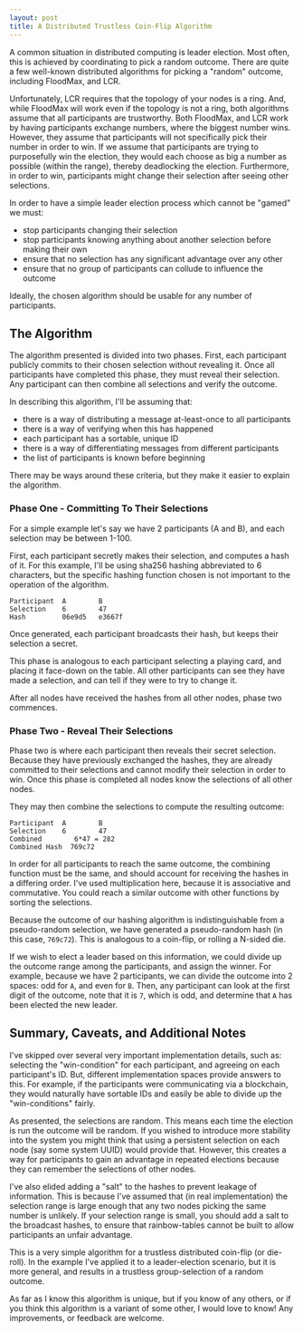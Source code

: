```yaml
---
layout: post
title: A Distributed Trustless Coin-Flip Algorithm
---
```


A common situation in distributed computing is leader election. Most
often, this is achieved by coordinating to pick a random outcome.
There are quite a few well-known distributed algorithms for picking a
"random" outcome, including FloodMax, and LCR.

Unfortunately, LCR requires that the topology of your nodes is a ring.
And, while FloodMax will work even if the topology is not a ring, both
algorithms assume that all participants are trustworthy. Both
FloodMax, and LCR work by having participants exchange numbers, where
the biggest number wins. However, they assume that participants will
not specifically pick their number in order to win. If we assume that
participants are trying to purposefully win the election, they would
each choose as big a number as possible (within the range), thereby
deadlocking the election. Furthermore, in order to win, participants
might change their selection after seeing other selections.

In order to have a simple leader election process which cannot be
"gamed" we must:

- stop participants changing their selection
- stop participants knowing anything about another selection before making their own
- ensure that no selection has any significant advantage over any other
- ensure that no group of participants can collude to influence the outcome

Ideally, the chosen algorithm should be usable for any number of
participants.

## The Algorithm

The algorithm presented is divided into two phases. First, each
participant publicly commits to their chosen selection without
revealing it. Once all participants have completed this phase, they
must reveal their selection. Any participant can then combine all
selections and verify the outcome.

In describing this algorithm, I'll be assuming that:

- there is a way of distributing a message at-least-once to all participants
- there is a way of verifying when this has happened
- each participant has a sortable, unique ID
- there is a way of differentiating messages from different participants
- the list of participants is known before beginning

There may be ways around these criteria, but they make it easier to
explain the algorithm.

### Phase One - Committing To Their Selections

For a simple example let's say we have 2 participants (A and B), and each
selection may be between 1-100.

First, each participant secretly makes their selection, and computes a
hash of it. For this example, I'll be using sha256 hashing abbreviated
to 6 characters, but the specific hashing function chosen is not
important to the operation of the algorithm.

```
Participant  A        B
Selection    6        47
Hash         06e9d5   e3667f
```

Once generated, each participant broadcasts their hash, but keeps
their selection a secret.

This phase is analogous to each participant selecting a playing card,
and placing it face-down on the table. All other participants can see
they have made a selection, and can tell if they were to try to change
it.

After all nodes have received the hashes from all other nodes, phase
two commences.

### Phase Two - Reveal Their Selections

Phase two is where each participant then reveals their secret
selection. Because they have previously exchanged the hashes, they are
already committed to their selections and cannot modify their
selection in order to win. Once this phase is completed all nodes know
the selections of all other nodes.

They may then combine the selections to compute the resulting outcome:

```
Participant  A        B
Selection    6        47
Combined        6*47 = 282
Combined Hash  769c72
```

In order for all participants to reach the same outcome, the combining
function must be the same, and should account for receiving the hashes
in a differing order. I've used multiplication here, because it is
associative and commutative. You could reach a similar outcome with
other functions by sorting the selections.

Because the outcome of our hashing algorithm is indistinguishable from
a pseudo-random selection, we have generated a pseudo-random hash (in
this case, `769c72`). This is analogous to a coin-flip, or rolling a
N-sided die.

If we wish to elect a leader based on this information, we could
divide up the outcome range among the participants, and assign the
winner. For example, because we have 2 participants, we can divide the
outcome into 2 spaces: odd for `A`, and even for `B`. Then, any
participant can look at the first digit of the outcome, note that it
is `7`, which is odd, and determine that `A` has been elected the new
leader.

## Summary, Caveats, and Additional Notes

I've skipped over several very important implementation details, such
as: selecting the "win-condition" for each participant, and agreeing
on each participant's ID. But, different implementation spaces provide
answers to this. For example, if the participants were communicating
via a blockchain, they would naturally have sortable IDs and easily be
able to divide up the "win-conditions" fairly.

As presented, the selections are random. This means each time the
election is run the outcome will be random. If you wished to introduce
more stability into the system you might think that using a persistent
selection on each node (say some system UUID) would provide that.
However, this creates a way for participants to gain an advantage in
repeated elections because they can remember the selections of other
nodes.

I've also elided adding a "salt" to the hashes to prevent leakage of
information. This is because I've assumed that (in real
implementation) the selection range is large enough that any two nodes
picking the same number is unlikely. If your selection range is small,
you should add a salt to the broadcast hashes, to ensure that
rainbow-tables cannot be built to allow participants an unfair
advantage.

This is a very simple algorithm for a trustless distributed coin-flip
(or die-roll). In the example I've applied it to a leader-election
scenario, but it is more general, and results in a trustless
group-selection of a random outcome.

As far as I know this algorithm is unique, but if you know of any
others, or if you think this algorithm is a variant of some other, I
would love to know! Any improvements, or feedback are welcome.

